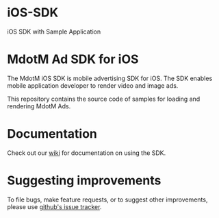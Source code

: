 # iOS-SDK
iOS SDK with Sample Application

MdotM Ad SDK for iOS
=============================
The MdotM iOS SDK is mobile advertising SDK for iOS. The SDK enables mobile application developer to render video and image ads.

This repository contains the source code of samples for loading and rendering MdotM Ads.

Documentation
==============
Check out our [wiki](http://docs.mdotm.com/index.php/MdotM_iOS_SDK) for documentation on using the SDK.

Suggesting improvements
=======================
To file bugs, make feature requests, or to suggest other improvements, please use [github's issue tracker](https://github.com/sourabhniyogi/mdotmiossampleapp/issues).
